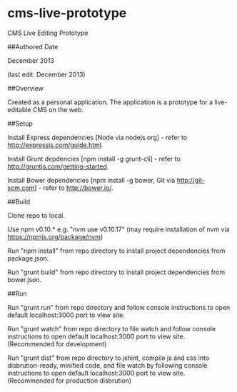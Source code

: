cms-live-prototype
==================

CMS Live Editing Prototype

##Authored Date

December 2013

(last edit: December 2013)

##Overview

Created as a personal application.  The application is a prototype for a live-editable CMS on the web.

##Setup

Install Express dependencies [Node via nodejs.org] - refer to http://expressjs.com/guide.html.

Install Grunt depdencies [npm install -g grunt-cli] - refer to http://gruntjs.com/getting-started.

Install Bower dependencies [npm install -g bower, Git via http://git-scm.com] - refer to http://bower.io/.

##Build

Clone repo to local.

Use npm v0.10.* e.g. "nvm use v0.10.17" (may require installation of nvm via https://npmjs.org/package/nvm)

Run "npm install" from repo directory to install project dependencies from package.json.

Run "grunt build" from repo directory to install project dependencies from bower.json.

##Run

Run "grunt run" from repo directory and follow console instructions to open default localhost:3000 port to view site.

Run "grunt watch" from repo directory to file watch and follow console instructions to open default localhost:3000 port to view site. (Recommended for development)

Run "grunt dist" from repo directory to jshint, compile js and css into disbrution-ready, minified code, and file watch by following console instructions to open default localhost:3000 port to view site. (Recommended for production disbrution)
